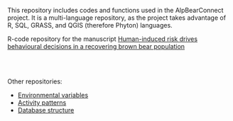 This repository includes codes and functions used in the AlpBearConnect project. It is a multi-language repository, as the project takes advantage of R, SQL, GRASS, and QGIS (therefore Phyton) languages.

R-code repository for the manuscript [Human-induced risk drives behavioural decisions in a recovering brown bear population](https://github.com/andreacorra/AlpBearConnect/tree/master/risk_analysis)

<br><br>

Other repositories:
* [Environmental variables](https://github.com/andreacorra/AlpBearConnect/tree/master/variables)
* [Activity patterns](https://github.com/andreacorra/AlpBearConnect/tree/master/activity)
* [Database structure](https://github.com/feurbano/bear_data)
